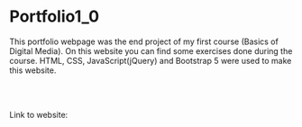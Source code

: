 ﻿# Portfolio1_0
<p>This portfolio webpage was the end project of my first course (Basics of Digital Media). On this website you can find some exercises done during the course. HTML, CSS, JavaScript(jQuery) and Bootstrap 5 were used to make this website.</p></br></br>

<p>Link to website: <a href="https://roniakiola.github.io/>https://roniakiola.github.io/</a></p></br></br>

<p>All video and picture material are taken by me during the course.</p>

